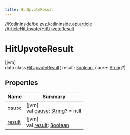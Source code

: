 ```yaml
---
title: HitUpvoteResult
---
```

//[KotlinInside](../../../../index.html)/[be.zvz.kotlininside.api.article](../../index.html)
/[ArticleHitUpvote](../index.html)/[HitUpvoteResult](index.html)

# HitUpvoteResult

[jvm]\
data class [HitUpvoteResult](index.html)(
result: [Boolean](https://kotlinlang.org/api/latest/jvm/stdlib/kotlin/-boolean/index.html),
cause: [String](https://kotlinlang.org/api/latest/jvm/stdlib/kotlin/-string/index.html)?)

## Properties

| Name | Summary |
|---|---|
| [cause](cause.html) | [jvm]<br>val [cause](cause.html): [String](https://kotlinlang.org/api/latest/jvm/stdlib/kotlin/-string/index.html)? = null |
| [result](result.html) | [jvm]<br>val [result](result.html): [Boolean](https://kotlinlang.org/api/latest/jvm/stdlib/kotlin/-boolean/index.html) |

